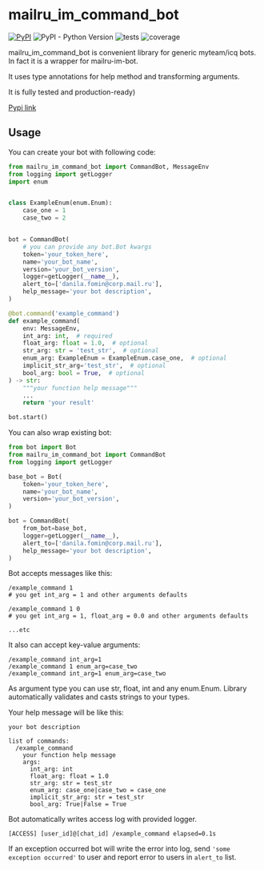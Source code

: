# mailru_im_command_bot
[![PyPI](https://img.shields.io/pypi/v/mailru-im-command-bot?style=for-the-badge)](https://pypi.org/project/mailru-im-command-bot)
![PyPI - Python Version](https://img.shields.io/pypi/pyversions/mailru-im-command-bot?style=for-the-badge)
![tests](https://img.shields.io/github/workflow/status/dedefer/mailru-im-command-bot/lint%20and%20test/main?label=tests&style=for-the-badge)
![coverage](https://img.shields.io/codecov/c/github/dedefer/mailru-im-command-bot?color=green&style=for-the-badge)

mailru_im_command_bot is convenient library for generic myteam/icq bots.
In fact it is a wrapper for mailru-im-bot.

It uses type annotations for help method and transforming arguments.

It is fully tested and production-ready)

[Pypi link](https://pypi.org/project/mailru-im-command-bot)

## Usage

You can create your bot with following code:

```python
from mailru_im_command_bot import CommandBot, MessageEnv
from logging import getLogger
import enum


class ExampleEnum(enum.Enum):
    case_one = 1
    case_two = 2


bot = CommandBot(
    # you can provide any bot.Bot kwargs
    token='your_token_here',
    name='your_bot_name',
    version='your_bot_version',
    logger=getLogger(__name__),
    alert_to=['danila.fomin@corp.mail.ru'],
    help_message='your bot description',
)

@bot.command('example_command')
def example_command(
    env: MessageEnv,
    int_arg: int,  # required
    float_arg: float = 1.0,  # optional
    str_arg: str = 'test_str',  # optional
    enum_arg: ExampleEnum = ExampleEnum.case_one,  # optional
    implicit_str_arg='test_str',  # optional
    bool_arg: bool = True,  # optional
) -> str:
    """your function help message"""
    ...
    return 'your result'

bot.start()
```

You can also wrap existing bot:

```python
from bot import Bot
from mailru_im_command_bot import CommandBot
from logging import getLogger

base_bot = Bot(
    token='your_token_here',
    name='your_bot_name',
    version='your_bot_version',
)

bot = CommandBot(
    from_bot=base_bot,
    logger=getLogger(__name__),
    alert_to=['danila.fomin@corp.mail.ru'],
    help_message='your bot description',
)

```

Bot accepts messages like this:

```text
/example_command 1
# you get int_arg = 1 and other arguments defaults

/example_command 1 0
# you get int_arg = 1, float_arg = 0.0 and other arguments defaults

...etc
```

It also can accept key-value arguments:

```text
/example_command int_arg=1
/example_command 1 enum_arg=case_two
/example_command int_arg=1 enum_arg=case_two
```

As argument type you can use str, float, int and any enum.Enum. Library automatically validates and casts strings to your types.

Your help message will be like this:

```text
your bot description

list of commands:
  /example_command
    your function help message
    args:
      int_arg: int
      float_arg: float = 1.0
      str_arg: str = test_str
      enum_arg: case_one|case_two = case_one
      implicit_str_arg: str = test_str
      bool_arg: True|False = True
```

Bot automatically writes access log with provided logger.

```text
[ACCESS] [user_id]@[chat_id] /example_command elapsed=0.1s
```

If an exception occurred bot will write the error into log, send `'some exception occurred'` to user and report error to users in `alert_to` list.
